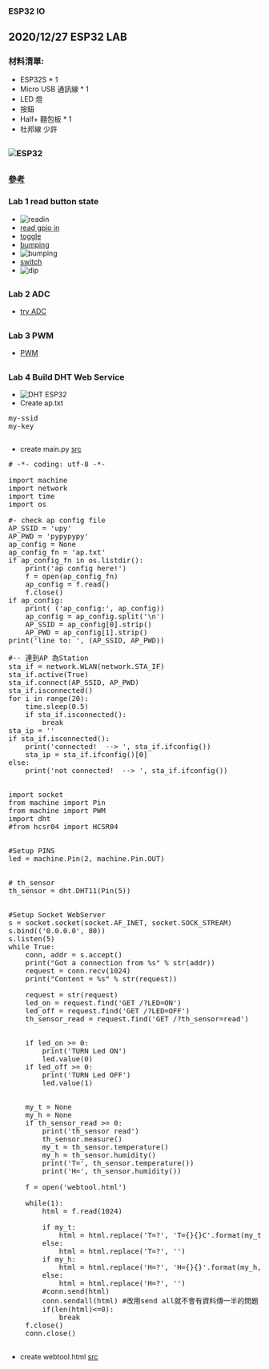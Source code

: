 ### ESP32 IO
## 2020/12/27 ESP32 LAB
### 材料清單:
* ESP32S * 1
* Micro USB 通訊線 * 1
* LED 燈
* 按鈕
* Half+ 麵包板 * 1
* 杜邦線 少許
##
### ![ESP32](https://github.com/jumbokh/esp32-class/blob/master/images/ESP32s-pinout.png)
##
### [參考](https://github.com/jumbokh/esp32-class/blob/master/docs/CH04.ppt)
### Lab 1 read button state
* ![readin](https://github.com/jumbokh/esp32-class/blob/master/images/ESP32-button-sw_bb.jpg)
* [read gpio in](https://github.com/jumbokh/esp32-class/blob/master/hs1227/readin.py)
* [toggle](https://github.com/jumbokh/esp32-class/blob/master/hs1227/toggle.py)
* [bumping](https://github.com/jumbokh/esp32-class/blob/master/hs1227/bump.py)
* ![bumping](https://github.com/jumbokh/esp32-class/blob/master/images/bumping.png)
* [switch](https://github.com/jumbokh/esp32-class/blob/master/hs1227/switch-led.py)
* ![dip](https://github.com/jumbokh/esp32-class/blob/master/images/dip.png)
##
### Lab 2 ADC
* [try ADC](https://github.com/jumbokh/esp32-class/blob/master/hs1227/try-adc.py)
##
### Lab 3 PWM
* [PWM](https://github.com/jumbokh/esp32-class/blob/master/hs1227/pwm-led.py)
##
### Lab 4 Build DHT Web Service
* ![DHT ESP32](https://github.com/jumbokh/esp32-class/blob/master/images/dht11-esp32.jpg)
* Create ap.txt
<pre>
my-ssid
my-key
</pre>
##
* create main.py [src](https://github.com/jumbokh/esp32-class/blob/master/hs1227/main.py)
<pre>
# -*- coding: utf-8 -*-

import machine
import network
import time
import os

#- check ap config file
AP_SSID = 'upy'
AP_PWD = 'pypypypy'
ap_config = None
ap_config_fn = 'ap.txt'
if ap_config_fn in os.listdir():
    print('ap config here!')
    f = open(ap_config_fn)
    ap_config = f.read()
    f.close()
if ap_config:
    print( ('ap_config:', ap_config))
    ap_config = ap_config.split('\n')
    AP_SSID = ap_config[0].strip()
    AP_PWD = ap_config[1].strip()
print('line to: ', (AP_SSID, AP_PWD))

#-- 連到AP 為Station
sta_if = network.WLAN(network.STA_IF)
sta_if.active(True)
sta_if.connect(AP_SSID, AP_PWD)
sta_if.isconnected()
for i in range(20):
    time.sleep(0.5)
    if sta_if.isconnected():
        break
sta_ip = ''
if sta_if.isconnected():
    print('connected!  --> ', sta_if.ifconfig())
    sta_ip = sta_if.ifconfig()[0]
else:
    print('not connected!  --> ', sta_if.ifconfig())


import socket
from machine import Pin
from machine import PWM
import dht
#from hcsr04 import HCSR04


#Setup PINS
led = machine.Pin(2, machine.Pin.OUT)


# th_sensor
th_sensor = dht.DHT11(Pin(5))


#Setup Socket WebServer
s = socket.socket(socket.AF_INET, socket.SOCK_STREAM)
s.bind(('0.0.0.0', 80))
s.listen(5)
while True:
    conn, addr = s.accept()
    print("Got a connection from %s" % str(addr))
    request = conn.recv(1024)
    print("Content = %s" % str(request))

    request = str(request)
    led_on = request.find('GET /?LED=ON')
    led_off = request.find('GET /?LED=OFF')
    th_sensor_read = request.find('GET /?th_sensor=read')


    if led_on >= 0:
        print('TURN Led ON')
        led.value(0)
    if led_off >= 0:
        print('TURN Led OFF')
        led.value(1)
   

    my_t = None
    my_h = None
    if th_sensor_read >= 0:
        print('th_sensor read')
        th_sensor.measure()    
        my_t = th_sensor.temperature()  
        my_h = th_sensor.humidity()
        print('T=', th_sensor.temperature())
        print('H=', th_sensor.humidity())

    f = open('webtool.html')

    while(1):
        html = f.read(1024)

        if my_t:
            html = html.replace('T=?', 'T={}{}C'.format(my_t,'\u00b0'))
        else:
            html = html.replace('T=?', '')
        if my_h:
            html = html.replace('H=?', 'H={}{}'.format(my_h,'%'))
        else:
            html = html.replace('H=?', '')
        #conn.send(html)
        conn.sendall(html) #改用send all就不會有資料傳一半的問題
        if(len(html)<=0):
            break
    f.close()
    conn.close()
</pre>
##
* create webtool.html [src](https://github.com/jumbokh/esp32-class/blob/master/hs1227/webtool.html)
##
